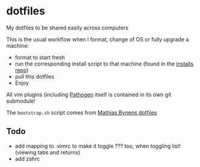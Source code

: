 dotfiles
========

My dotfiles to be shared easily across computers

This is the usual workflow when I format, change of OS or fully upgrade a machine:
  * format to start fresh
  * run the corresponding install script to that machine (found in the [installs repo][installrepo]) 
  * pull this dotfiles
  * Enjoy 

All vim plugins (including [Pathogen][pathogen] itself is contained in its own git submodule!

The <code>bootstrap.sh</code> script comes from [Mathias Bynens dotfiles][mathias]

Todo
----
  * add mapping to .vimrc to make it toggle ??? too, when toggling list! (viewing tabs and returns)
  * add zshrc

[installrepo]: https://github.com/disrupts/installs
[mathias]:     https://github.com/mathiasbynens/dotfiles
[pathogen]:    https://github.com/tpope/vim-pathogen
